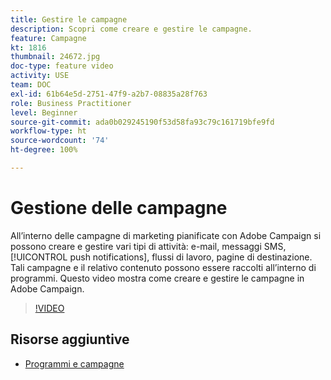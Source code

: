 ```yaml
---
title: Gestire le campagne
description: Scopri come creare e gestire le campagne.
feature: Campagne
kt: 1816
thumbnail: 24672.jpg
doc-type: feature video
activity: USE
team: DOC
exl-id: 61b64e5d-2751-47f9-a2b7-08835a28f763
role: Business Practitioner
level: Beginner
source-git-commit: ada0b029245190f53d58fa93c79c161719bfe9fd
workflow-type: ht
source-wordcount: '74'
ht-degree: 100%

---
```


# Gestione delle campagne

All’interno delle campagne di marketing pianificate con Adobe Campaign si possono creare e gestire vari tipi di attività: e-mail, messaggi SMS, [!UICONTROL push notifications], flussi di lavoro, pagine di destinazione. Tali campagne e il relativo contenuto possono essere raccolti all’interno di programmi. Questo video mostra come creare e gestire le campagne in Adobe Campaign.

>[!VIDEO](https://video.tv.adobe.com/v/24672?quality=12)

## Risorse aggiuntive

* [Programmi e campagne](https://experienceleague.adobe.com/docs/campaign-standard/using/getting-started/marketing-plans/programs-and-campaigns.html?lang=it)
